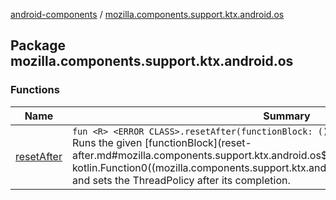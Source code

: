 [android-components](../index.md) / [mozilla.components.support.ktx.android.os](./index.md)

## Package mozilla.components.support.ktx.android.os

### Functions

| Name | Summary |
|---|---|
| [resetAfter](reset-after.md) | `fun <R> <ERROR CLASS>.resetAfter(functionBlock: () -> `[`R`](reset-after.md#R)`): `[`R`](reset-after.md#R)<br>Runs the given [functionBlock](reset-after.md#mozilla.components.support.ktx.android.os$resetAfter(, kotlin.Function0((mozilla.components.support.ktx.android.os.resetAfter.R)))/functionBlock) and sets the ThreadPolicy after its completion. |
